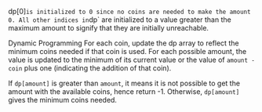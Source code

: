 dp[0]`is initialized to 0 since no coins are needed to make the amount 0.
All other indices in`dp` are initialized to a value greater than the maximum amount to signify that they are initially unreachable.

Dynamic Programming
For each coin, update the dp array to reflect the minimum coins needed if that coin is used.
For each possible amount, the value is updated to the minimum of its current value or the value of `amount - coin` plus one (indicating the addition of that coin).

If `dp[amount]` is greater than `amount`, it means it is not possible to get the amount with the available coins, hence return -1.
Otherwise, `dp[amount]` gives the minimum coins needed.
